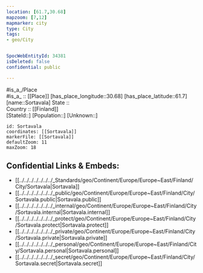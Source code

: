 ```yaml
---
location: [61.7,30.68] 
mapzoom: [7,12] 
mapmarker: city 
type: City
tags:
- geo/City


SpocWebEntityId: 34381
isDeleted: false
confidential: public

---
```

#is_a_/Place  
#is_a_ :: [[Place]] 
[has_place_longitude::30.68] 
[has_place_latitude::61.7] 
[name::Sortavala] 
State ::  
Country :: [[Finland]]  
[StateId::] 
[Population::] 
[Unknown::] 


```leaflet
id: Sortavala
coordinates: [[Sortavala]] 
markerFile: [[Sortavala]] 
defaultZoom: 11 
maxZoom: 18
```


## Confidential Links & Embeds: 
- [[../../../../../../../_Standards/geo/Continent/Europe/Europe~East/Finland/City/Sortavala|Sortavala]] 
- [[../../../../../../../_public/geo/Continent/Europe/Europe~East/Finland/City/Sortavala.public|Sortavala.public]] 
- [[../../../../../../../_internal/geo/Continent/Europe/Europe~East/Finland/City/Sortavala.internal|Sortavala.internal]] 
- [[../../../../../../../_protect/geo/Continent/Europe/Europe~East/Finland/City/Sortavala.protect|Sortavala.protect]] 
- [[../../../../../../../_private/geo/Continent/Europe/Europe~East/Finland/City/Sortavala.private|Sortavala.private]] 
- [[../../../../../../../_personal/geo/Continent/Europe/Europe~East/Finland/City/Sortavala.personal|Sortavala.personal]] 
- [[../../../../../../../_secret/geo/Continent/Europe/Europe~East/Finland/City/Sortavala.secret|Sortavala.secret]] 
